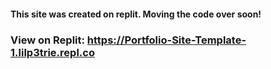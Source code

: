 #### This site was created on replit. Moving the code over soon! 

### View on Replit: https://Portfolio-Site-Template-1.lilp3trie.repl.co
